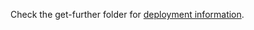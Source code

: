 Check the get-further folder for [deployment information](https://github-isl-01.ca.com/APIM-Gateway/ca-microgateway/blob/kubernetes-guides-2/get-started/get-further/operations/platforms/kubernetes.md).
